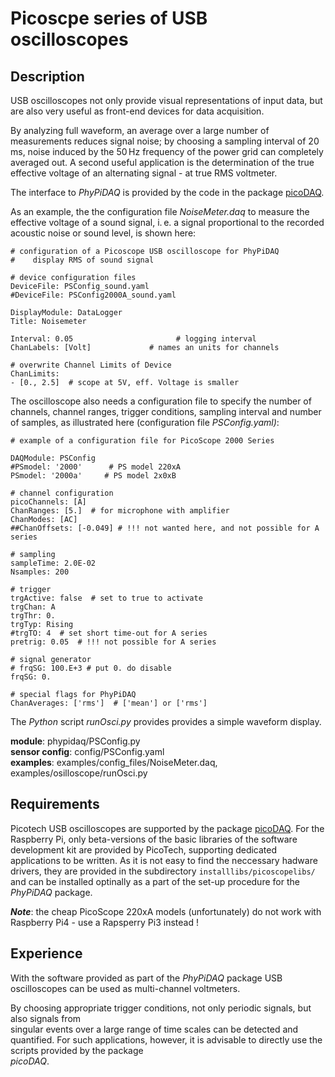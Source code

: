 # Picoscpe series of USB oscilloscopes 

## Description

 USB  oscilloscopes not only provide visual representations of input data, but are also very useful as front-end devices for data acquisition. 
 
By analyzing full waveform, an average over a large number of measurements reduces
signal noise; by choosing a sampling interval of 20 ms, noise induced by the 50 Hz 
frequency of the power grid can completely averaged out. 
A second useful application is the determination of the true effective voltage of an alternating signal - at true RMS voltmeter. 

The interface to *PhyPiDAQ* is provided by the code in the package 
[picoDAQ](https://github.com/GuenterQuast/picoDAQ).  

As an example, the the configuration file *NoiseMeter.daq*  to measure the effective 
voltage of a sound signal, i. e. a signal proportional to the recorded  acoustic noise or 
sound level, is shown here: 

```
# configuration of a Picoscope USB oscilloscope for PhyPiDAQ 
#    display RMS of sound signal

# device configuration files 
DeviceFile: PSConfig_sound.yaml         
#DeviceFile: PSConfig2000A_sound.yaml         

DisplayModule: DataLogger
Title: Noisemeter

Interval: 0.05                       # logging interval         
ChanLabels: [Volt]             # names an units for channels 

# overwrite Channel Limits of Device 
ChanLimits: 
- [0., 2.5]  # scope at 5V, eff. Voltage is smaller
```

The oscilloscope also needs a configuration file to specify the number of channels, 
channel ranges, trigger conditions, sampling interval and number of samples, 
as illustrated here (configuration file *PSConfig.yaml)*:
```
# example of a configuration file for PicoScope 2000 Series

DAQModule: PSConfig         
#PSmodel: '2000'      # PS model 220xA
PSmodel: '2000a'     # PS model 2x0xB

# channel configuration 
picoChannels: [A]
ChanRanges: [5.]  # for microphone with amplifier
ChanModes: [AC]
##ChanOffsets: [-0.049] # !!! not wanted here, and not possible for A series

# sampling
sampleTime: 2.0E-02
Nsamples: 200

# trigger
trgActive: false  # set to true to activate
trgChan: A
trgThr: 0.
trgTyp: Rising
#trgTO: 4  # set short time-out for A series
pretrig: 0.05  # !!! not possible for A series

# signal generator 
# frqSG: 100.E+3 # put 0. do disable
frqSG: 0. 

# special flags for PhyPiDAQ
ChanAverages: ['rms']  # ['mean'] or ['rms']
```

The *Python* script *runOsci.py* provides provides a simple waveform display. 

**module**:   phypidaq/PSConfig.py  
**sensor config**: config/PSConfig.yaml  
**examples**: examples/config_files/NoiseMeter.daq, examples/osilloscope/runOsci.py

## Requirements

Picotech USB oscilloscopes are supported by the package [picoDAQ](https://github.com/GuenterQuast/picoDAQ). For the Raspberry Pi, only beta-versions of the basic libraries of the software development
kit are provided by PicoTech, supporting dedicated applications to be written. As it is not easy to
find the neccessary hadware drivers, they are provided in the subdirectory
`installlibs/picoscopelibs/` and can be installed optinally as a part of the set-up procedure for the
*PhyPiDAQ* package.

*__Note__*: the cheap PicoScope 220xA models (unfortunately) do not work with Raspberry Pi4 - use a 
Rapsperry Pi3 instead !


## Experience

With the software provided as part of the *PhyPiDAQ* package USB oscilloscopes can be used as multi-channel voltmeters. 

By choosing appropriate trigger conditions, not only periodic signals, but also signals from  
singular events over a large range of time scales can be detected and quantified.  For such applications, however, it is advisable to directly use the scripts provided by the package  
*picoDAQ*.

